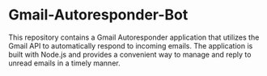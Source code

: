 # Gmail-Autoresponder-Bot
This repository contains a Gmail Autoresponder application that utilizes the Gmail API to automatically respond to incoming emails. The application is built with Node.js and provides a convenient way to manage and reply to unread emails in a timely manner.

